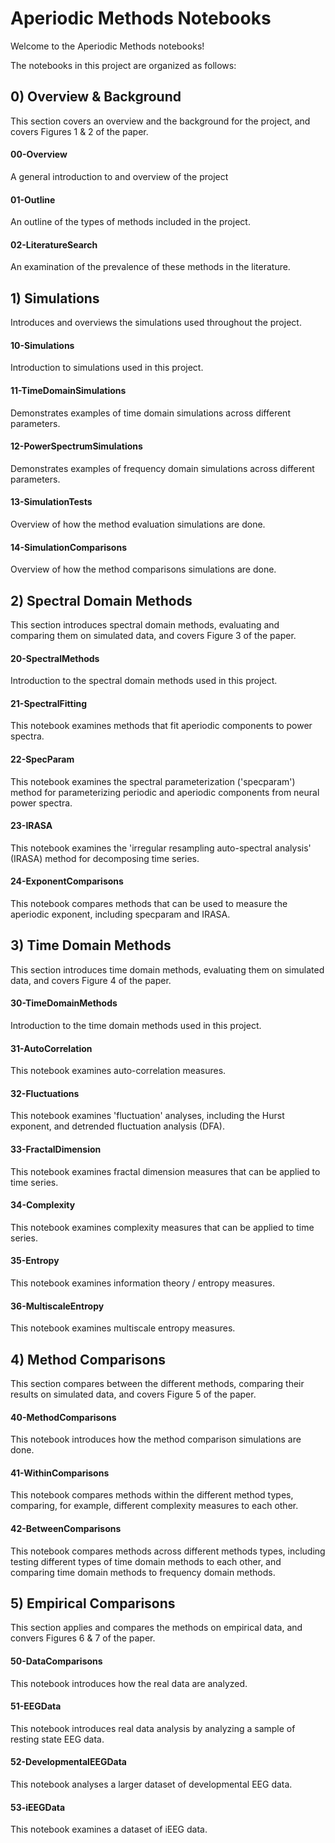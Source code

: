 # Aperiodic Methods Notebooks

Welcome to the Aperiodic Methods notebooks!

The notebooks in this project are organized as follows:

## 0) Overview & Background

This section covers an overview and the background for the project, and covers Figures 1 & 2 of the paper.

#### 00-Overview

A general introduction to and overview of the project

#### 01-Outline

An outline of the types of methods included in the project.

#### 02-LiteratureSearch

An examination of the prevalence of these methods in the literature.

## 1) Simulations

Introduces and overviews the simulations used throughout the project.

#### 10-Simulations

Introduction to simulations used in this project.

#### 11-TimeDomainSimulations

Demonstrates examples of time domain simulations across different parameters.

#### 12-PowerSpectrumSimulations

Demonstrates examples of frequency domain simulations across different parameters.

#### 13-SimulationTests

Overview of how the method evaluation simulations are done.

#### 14-SimulationComparisons

Overview of how the method comparisons simulations are done.

## 2) Spectral Domain Methods

This section introduces spectral domain methods, evaluating and comparing them on simulated data, and covers Figure 3 of the paper.

#### 20-SpectralMethods

Introduction to the spectral domain methods used in this project.

#### 21-SpectralFitting

This notebook examines methods that fit aperiodic components to power spectra.

#### 22-SpecParam

This notebook examines the spectral parameterization ('specparam') method for parameterizing periodic and aperiodic components from neural power spectra.

#### 23-IRASA

This notebook examines the 'irregular resampling auto-spectral analysis' (IRASA) method for decomposing time series.

#### 24-ExponentComparisons

This notebook compares methods that can be used to measure the aperiodic exponent, including specparam and IRASA.

## 3) Time Domain Methods

This section introduces time domain methods, evaluating them on simulated data, and covers Figure 4 of the paper.

#### 30-TimeDomainMethods

Introduction to the time domain methods used in this project.

#### 31-AutoCorrelation

This notebook examines auto-correlation measures.

#### 32-Fluctuations

This notebook examines 'fluctuation' analyses, including the Hurst exponent, and detrended fluctuation analysis (DFA).

#### 33-FractalDimension

This notebook examines fractal dimension measures that can be applied to time series.

#### 34-Complexity

This notebook examines complexity measures that can be applied to time series.

#### 35-Entropy

This notebook examines information theory / entropy measures.

#### 36-MultiscaleEntropy

This notebook examines multiscale entropy measures.

## 4) Method Comparisons

This section compares between the different methods, comparing their results on simulated data, and covers Figure 5 of the paper.

#### 40-MethodComparisons

This notebook introduces how the method comparison simulations are done.

#### 41-WithinComparisons

This notebook compares methods within the different method types, comparing, for example, different complexity measures to each other.

#### 42-BetweenComparisons

This notebook compares methods across different methods types, including testing different types of time domain methods to each other, and comparing time domain methods to frequency domain methods.

## 5) Empirical Comparisons

This section applies and compares the methods on empirical data, and convers Figures 6 & 7 of the paper.

#### 50-DataComparisons

This notebook introduces how the real data are analyzed.

#### 51-EEGData

This notebook introduces real data analysis by analyzing a sample of resting state EEG data.

#### 52-DevelopmentalEEGData

This notebook analyses a larger dataset of developmental EEG data.

#### 53-iEEGData

This notebook examines a dataset of iEEG data.
